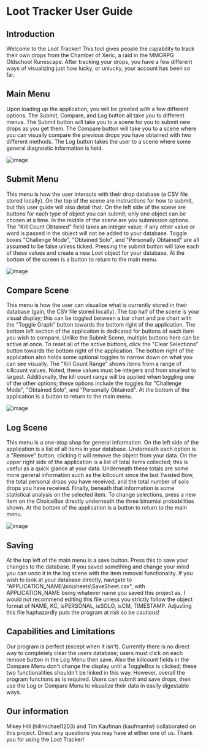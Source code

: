 # Loot Tracker User Guide
## Introduction
Welcome to the Loot Tracker! This tool gives people the capability to track their own drops from the Chamber of Xeric, a raid in the MMORPG Oldschool Runescape.
After tracking your drops, you have a few different ways of visualizing just how lucky, or unlucky, your account has been so far.

## Main Menu
Upon loading up the application, you will be greeted with a few different options. The Submit, Compare, and Log button all take you to different menus.
The Submit button will take you to a scene for you to submit new drops as you get them. The Compare button will take you to a scene where you can visually compare
the previous drops you have obtained with two different methods. The Log button takes the user to a scene where some general diagnostic information is held.

![image](https://user-images.githubusercontent.com/112425400/205517987-ea217756-ffc5-49b4-a66b-74795802e194.png)


## Submit Menu
This menu is how the user interacts with their drop database (a CSV file stored locally). On the top of the scene are instructions for how to submit, but this user
guide will also detail that. On the left side of the scene are buttons for each type of object you can submit; only one object can be chosen at a time. In the middle of
the scene are you submission options. The "Kill Count Obtained" field takes an integer value; if any other value or word is passed in the object will not be added
to your database. Toggle boxes "Challenge Mode", "Obtained Solo", and "Personally Obtained" are all assumed to be false unless ticked. Pressing the submit button will
take each of these values and create a new Loot object for your database. At the bottom of the screen is a button to return to the main menu.

![image](https://user-images.githubusercontent.com/112425400/205518030-196fb566-5955-49da-864a-f0488cbb2ce9.png)


## Compare Scene
This menu is how the user can visualize what is currently stored in their database (gain, the CSV file stored locally). The top half of the scene is your visual display; this can be toggled between a bar chart and pie chart with the "Toggle Graph" button towards the bottom right of the application. The bottom left section of the applicaiton is dedicated for buttons of each item you wish to compare. Unlike the Submit Scene, multiple buttons here can be active at once. To reset all of the active buttons, click the "Clear Selections" button towards the bottom right of the application. The bottom right of the application also holds some optional toggles to narrow
down on what you can see visually. The "Kill Count Range" shows items from a range of killcount values. Noted, these values must be integers and from smallest to largest. Additionally, the kill count range will be applied when toggling one of the other options; these options include the toggles for "Challenge Mode", "Obtained Solo", and "Personally Obtained". At the bottom of the application is a button to return to the main menu.

![image](https://user-images.githubusercontent.com/112425400/205518049-fb74a146-e8b7-4a7c-bf6a-7869810fdaf9.png)


## Log Scene
This menu is a one-stop shop for general information. On the left side of the application is a list of all items in your database. Underneath each option is a "Remove" button, clicking it will remove the object from your data. On the upper right side of the application is a list of total items collected; this is useful as a quick glance at your data. Underneath these totals are some more general information such as the killcount since the last Twisted Bow, the total personal drops you have received, and the total number of solo drops you have received. Finally, beneath that information is some statistical analysis on the selected item. To change selections, press a new item on the ChoiceBox directly underneath the three binomial probabilities shown. At the bottom of the application is a button to return to the main menu.

![image](https://user-images.githubusercontent.com/112425400/205518062-6726ef94-56dd-4d1e-850c-bd13c169a148.png)


## Saving
At the top left of the main menu is a save button. Press this to save your changes to the database. If you saved something and change your mind you can undo it in the log scene with the item removal functionality. If you wish to look at your database directly, navigate to "APPLICATION_NAME\\bin\\sheets\\SaveSheet.csv", with APPLICATION_NAME being whatever name you saved this project as. I would not recommend editing this file unless you strictly follow the object format of 
NAME, KC, isPERSONAL, isSOLO, isCM, TIMESTAMP. Adjusting this file haphazardly puts the program at risk so be cautious!

## Capabilities and Limitations
Our program is perfect (except when it isn't). Currently there is no direct way to completely clear the users database; users must click on each remove button in the Log Menu then save. Also the killcount fields in the Compare Menu don't change the display until a ToggleBox is clicked; these two functionalities shouldn't be linked in this way. However, overall the program functions as is required. Users can submit and save drops, then use the Log or Compare Menu to visualize their data in easily digestable ways.

## Our information
Mikey Hill (hillmichael1203) and Tim Kaufman (kaufmantw) collaborated on this project. Direct any questions you may have at either one of us. Thank you for using the Loot Tracker!
